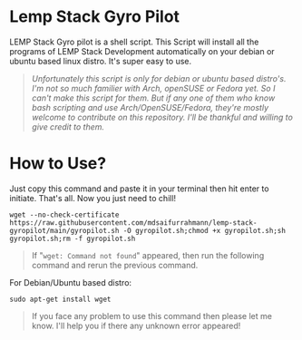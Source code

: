 # Lemp Stack Gyro Pilot
LEMP Stack Gyro pilot is a shell script. This Script will install all the programs of LEMP Stack Development automatically on your debian or ubuntu based linux distro. It's super easy to use.

> *Unfortunately this script is only for debian or ubuntu based distro's. I'm not so much familier with Arch, openSUSE or Fedora yet. So I can't make this script for them. But if any one of them who know bash scripting and use Arch/OpenSUSE/Fedora, they're mostly welcome to contribute on this repository. I'll be thankful and willing to give credit to them.*

# How to Use?
Just copy this command and paste it in your terminal then hit enter to initiate.
That's all. Now you just need to chill!
```
wget --no-check-certificate https://raw.githubusercontent.com/mdsaifurrahmann/lemp-stack-gyropilot/main/gyropilot.sh -O gyropilot.sh;chmod +x gyropilot.sh;sh gyropilot.sh;rm -f gyropilot.sh
```

>If "`wget: Command not found`" appeared, then run the following command and rerun the previous command.

For Debian/Ubuntu based distro:
```
sudo apt-get install wget
```
>If you face any problem to use this command then please let me know. I'll help you if there any unknown error appeared!
